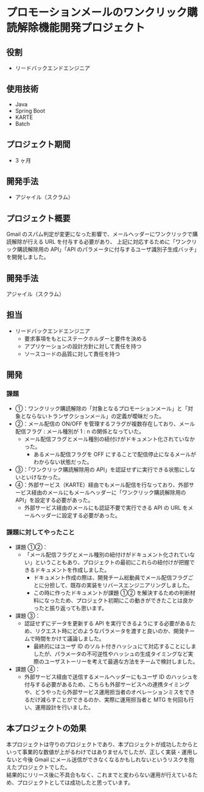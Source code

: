 # プロモーションメールのワンクリック購読解除機能開発プロジェクト

## 役割

- リードバックエンドエンジニア

## 使用技術

- Java
- Spring Boot
- KARTE
- Batch

## プロジェクト期間

- 3 ヶ月

## 開発手法

- アジャイル（スクラム）

## プロジェクト概要

Gmail のスパム判定が変更になった影響で、メールヘッダーにワンクリックで購読解除が行える URL を付与する必要があり、
上記に対応するために「ワンクリック購読解除用の API」「API のパラメータに付与するユーザ識別子生成バッチ」を開発しました。

## 開発手法

アジャイル（スクラム）

## 担当

- リードバックエンドエンジニア
  - 要求事項をもとにステークホルダーと要件を決める
  - アプリケーションの設計方針に対して責任を持つ
  - ソースコードの品質に対して責任を持つ

## 開発

### 課題

- ①：ワンクリック購読解除の「対象となるプロモーションメール」と「対象とならないトランザクションメール」の定義が曖昧だった。
- ②：メール配信の ON/OFF を管理するフラグが複数存在しており、メール配信フラグ : メール種別が 1 : n の関係となっていた。
  - メール配信フラグとメール種別の紐付けがドキュメント化されていなかった。
    - あるメール配信フラグを OFF にすることで配信停止になるメールがわからない状態だった。
- ③：「ワンクリック購読解除用の API」を認証せずに実行できる状態にしないといけなかった。
- ④：外部サービス（KARTE）経由でもメール配信を行なっており、外部サービス経由のメールにもメールヘッダーに「ワンクリック購読解除用の API」を設定する必要があった。
  - 外部サービス経由のメールにも認証不要で実行できる API の URL をメールヘッダーに設定する必要があった。

### 課題に対してやったこと

- 課題 ①②：
  - 「メール配信フラグとメール種別の紐付けがドキュメント化されていない」ということもあり、プロジェクトの最初にこれらの紐付けが把握できるドキュメントを作成しました。
    - ドキュメント作成の際は、開発チーム総動員でメール配信フラグごとに分担して、既存の実装をリバースエンジニアリングしました。
    - この時に作ったドキュメントが課題 ①② を解決するための判断材料になったため、プロジェクト初期にこの動きができたことは良かったと振り返っても思います。
- 課題 ③：
  - 認証せずにデータを更新する API を実行できるようにする必要があるため、リクエスト時にどのようなパラメータを渡すと良いのか、開発チームで時間をかけて議論しました。
    - 最終的にはユーザ ID のソルト付きハッシュにて対応することにしましたが、パラメータの不可逆性やハッシュの生成タイミングなど実際のユーザストーリーを考えて最適な方法をチームで検討しました。
- 課題 ④：
  - 外部サービス経由で送信するメールヘッダーにもユーザ ID のハッシュを付与する必要があるため、こちらも外部サービスへの連携タイミングや、どうやったら外部サービス運用担当者のオペレーションミスをできるだけ減らすことができるのか、実際に運用担当者と MTG を何回も行い、運用設計を行いました。

## 本プロジェクトの効果

本プロジェクトは守りのプロジェクトであり、本プロジェクトが成功したからといって事業的な数値が上がるわけではありませんでしたが、正しく実装・運用しないと今後 Gmail にメール送信ができなくなるかもしれないというリスクを抱えたプロジェクトでした。  
結果的にリリース後に不具合もなく、これまでと変わらない運用が行えているため、プロジェクトとしては成功したと思っています。
